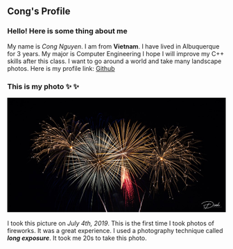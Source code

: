 ## Cong's Profile

### Hello! Here is some thing about me

My name is *Cong Nguyen*.
I am from **Vietnam**.
I have lived in Albuquerque for 3 years. 
My major is Computer Engineering
I hope I will improve my C++ skills after this class.
I want to go around a world and take many landscape photos.
Here is my profile link: 
[Github](https://github.com/cnguyen1209)

### This is my photo :sparkles:	:sparkles:

![Image of fireworks](https://github.com/ece-231l-fall-2019/week-1-github-cnguyen1209/blob/master/fireworks.jpg)

I took this picture on *July 4th, 2019*.
This is the first time I took photos of fireworks.
It was a great experience.
I used a photography technique called ***long exposure***. 
It took me 20s to take this photo.
